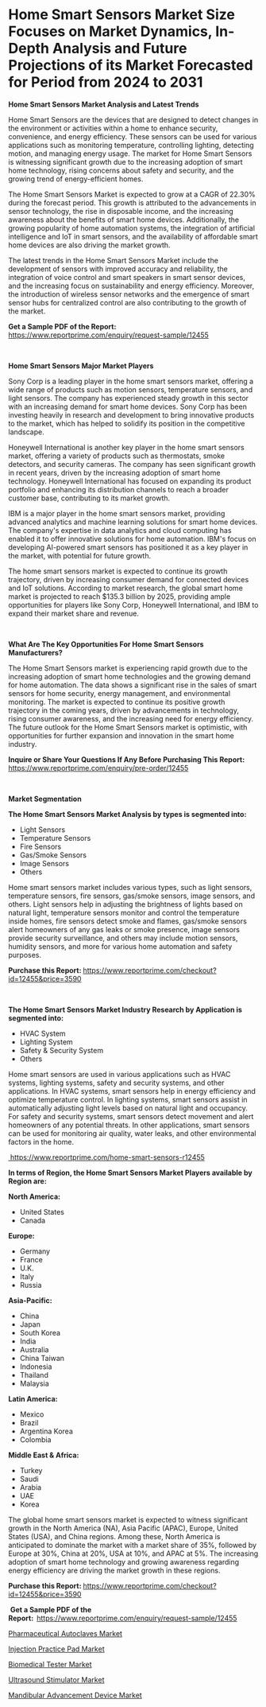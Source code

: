 <p><h1>Home Smart Sensors Market Size Focuses on Market Dynamics, In-Depth Analysis and Future Projections of its Market Forecasted for Period from 2024 to 2031</h1></p><p><strong>Home Smart Sensors Market Analysis and Latest Trends</strong></p>
<p><p>Home Smart Sensors are the devices that are designed to detect changes in the environment or activities within a home to enhance security, convenience, and energy efficiency. These sensors can be used for various applications such as monitoring temperature, controlling lighting, detecting motion, and managing energy usage. The market for Home Smart Sensors is witnessing significant growth due to the increasing adoption of smart home technology, rising concerns about safety and security, and the growing trend of energy-efficient homes.</p><p>The Home Smart Sensors Market is expected to grow at a CAGR of 22.30% during the forecast period. This growth is attributed to the advancements in sensor technology, the rise in disposable income, and the increasing awareness about the benefits of smart home devices. Additionally, the growing popularity of home automation systems, the integration of artificial intelligence and IoT in smart sensors, and the availability of affordable smart home devices are also driving the market growth.</p><p>The latest trends in the Home Smart Sensors Market include the development of sensors with improved accuracy and reliability, the integration of voice control and smart speakers in smart sensor devices, and the increasing focus on sustainability and energy efficiency. Moreover, the introduction of wireless sensor networks and the emergence of smart sensor hubs for centralized control are also contributing to the growth of the market.</p></p>
<p><strong>Get a Sample PDF of the Report:&nbsp;</strong> <a href="https://www.reportprime.com/enquiry/request-sample/12455">https://www.reportprime.com/enquiry/request-sample/12455</a></p>
<p>&nbsp;</p>
<p><strong>Home Smart Sensors Major Market Players</strong></p>
<p><p>Sony Corp is a leading player in the home smart sensors market, offering a wide range of products such as motion sensors, temperature sensors, and light sensors. The company has experienced steady growth in this sector with an increasing demand for smart home devices. Sony Corp has been investing heavily in research and development to bring innovative products to the market, which has helped to solidify its position in the competitive landscape.</p><p>Honeywell International is another key player in the home smart sensors market, offering a variety of products such as thermostats, smoke detectors, and security cameras. The company has seen significant growth in recent years, driven by the increasing adoption of smart home technology. Honeywell International has focused on expanding its product portfolio and enhancing its distribution channels to reach a broader customer base, contributing to its market growth.</p><p>IBM is a major player in the home smart sensors market, providing advanced analytics and machine learning solutions for smart home devices. The company's expertise in data analytics and cloud computing has enabled it to offer innovative solutions for home automation. IBM's focus on developing AI-powered smart sensors has positioned it as a key player in the market, with potential for future growth.</p><p>The home smart sensors market is expected to continue its growth trajectory, driven by increasing consumer demand for connected devices and IoT solutions. According to market research, the global smart home market is projected to reach $135.3 billion by 2025, providing ample opportunities for players like Sony Corp, Honeywell International, and IBM to expand their market share and revenue.</p></p>
<p>&nbsp;</p>
<p><strong>What Are The Key Opportunities For Home Smart Sensors Manufacturers?</strong></p>
<p><p>The Home Smart Sensors market is experiencing rapid growth due to the increasing adoption of smart home technologies and the growing demand for home automation. The data shows a significant rise in the sales of smart sensors for home security, energy management, and environmental monitoring. The market is expected to continue its positive growth trajectory in the coming years, driven by advancements in technology, rising consumer awareness, and the increasing need for energy efficiency. The future outlook for the Home Smart Sensors market is optimistic, with opportunities for further expansion and innovation in the smart home industry.</p></p>
<p><strong>Inquire or Share Your Questions If Any Before Purchasing This Report:</strong> <a href="https://www.reportprime.com/enquiry/pre-order/12455">https://www.reportprime.com/enquiry/pre-order/12455</a></p>
<p>&nbsp;</p>
<p><strong>Market Segmentation</strong></p>
<p><strong>The Home Smart Sensors Market Analysis by types is segmented into:</strong></p>
<p><ul><li>Light Sensors</li><li>Temperature Sensors</li><li>Fire Sensors</li><li>Gas/Smoke Sensors</li><li>Image Sensors</li><li>Others</li></ul></p>
<p><p>Home smart sensors market includes various types, such as light sensors, temperature sensors, fire sensors, gas/smoke sensors, image sensors, and others. Light sensors help in adjusting the brightness of lights based on natural light, temperature sensors monitor and control the temperature inside homes, fire sensors detect smoke and flames, gas/smoke sensors alert homeowners of any gas leaks or smoke presence, image sensors provide security surveillance, and others may include motion sensors, humidity sensors, and more for various home automation and safety purposes.</p></p>
<p><strong>Purchase this Report:&nbsp;</strong><a href="https://www.reportprime.com/checkout?id=12455&price=3590">https://www.reportprime.com/checkout?id=12455&price=3590</a></p>
<p>&nbsp;</p>
<p><strong>The Home Smart Sensors Market Industry Research by Application is segmented into:</strong></p>
<p><ul><li>HVAC System</li><li>Lighting System</li><li>Safety & Security System</li><li>Others</li></ul></p>
<p><p>Home smart sensors are used in various applications such as HVAC systems, lighting systems, safety and security systems, and other applications. In HVAC systems, smart sensors help in energy efficiency and optimize temperature control. In lighting systems, smart sensors assist in automatically adjusting light levels based on natural light and occupancy. For safety and security systems, smart sensors detect movement and alert homeowners of any potential threats. In other applications, smart sensors can be used for monitoring air quality, water leaks, and other environmental factors in the home.</p></p>
<p><a href="https://www.reportprime.com/home-smart-sensors-r12455">&nbsp;https://www.reportprime.com/home-smart-sensors-r12455</a></p>
<p><strong>In terms of Region, the Home Smart Sensors Market Players available by Region are:</strong></p>
<p>
    <p> <strong> North America: </strong>
        <ul>
            <li>United States</li>
            <li>Canada</li>
        </ul>
        </p> 
    <p> <strong> Europe: </strong>
        <ul>
            <li>Germany</li>
            <li>France</li>
            <li>U.K.</li>
            <li>Italy</li>
            <li>Russia</li>
        </ul>
        </p> 
    <p> <strong> Asia-Pacific: </strong>
        <ul>
            <li>China</li>
            <li>Japan</li>
            <li>South Korea</li>
            <li>India</li>
            <li>Australia</li>
            <li>China Taiwan</li>
            <li>Indonesia</li>
            <li>Thailand</li>
            <li>Malaysia</li>
        </ul>
        </p> 
    <p> <strong> Latin America: </strong>
        <ul>
            <li>Mexico</li>
            <li>Brazil</li>
            <li>Argentina Korea</li>
            <li>Colombia</li>
        </ul>
        </p> 
    <p> <strong> Middle East & Africa: </strong>
        <ul>
            <li>Turkey</li>
            <li>Saudi</li>
            <li>Arabia</li>
            <li>UAE</li>
            <li>Korea</li>
        </ul>
    </p>
    </p>
<p><p>The global home smart sensors market is expected to witness significant growth in the North America (NA), Asia Pacific (APAC), Europe, United States (USA), and China regions. Among these, North America is anticipated to dominate the market with a market share of 35%, followed by Europe at 30%, China at 20%, USA at 10%, and APAC at 5%. The increasing adoption of smart home technology and growing awareness regarding energy efficiency are driving the market growth in these regions.</p></p>
<p><strong>Purchase this Report: </strong><a href="https://www.reportprime.com/checkout?id=12455&price=3590">https://www.reportprime.com/checkout?id=12455&price=3590</a></p>
<p>&nbsp;<strong>Get a Sample PDF of the Report:&nbsp;&nbsp;</strong><a href="https://www.reportprime.com/enquiry/request-sample/12455">https://www.reportprime.com/enquiry/request-sample/12455</a></p>
<p><strong></strong></p>
<p><p><a href="https://medium.com/@philipholland626/pharmaceutical-autoclaves-market-size-share-competitive-landscape-and-trend-analysis-report-by-eee178209aef">Pharmaceutical Autoclaves Market</a></p><p><a href="https://medium.com/@othaleffler2008/injection-practice-pad-market-size-share-trends-analysis-report-by-end-use-7f83faa45cb1">Injection Practice Pad Market</a></p><p><a href="https://medium.com/@vrahul.reportprime/biomedical-tester-market-2024-2031-industry-insights-and-investment-opportunities-b080fe1aa36c">Biomedical Tester Market</a></p><p><a href="https://medium.com/@maxson5287/emerging-ultrasound-stimulator-market-opportunities-market-analysis-for-investors-and-stakeholders-a6f2698b7282">Ultrasound Stimulator Market</a></p><p><a href="https://medium.com/@kaceyrath00/market-forecast-global-mandibular-advancement-device-trends-and-impact-analysis-2024-2031-by-1bcbe45e67db">Mandibular Advancement Device Market</a></p></p>
